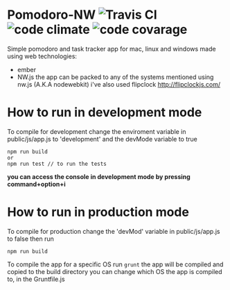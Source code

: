 # Pomodoro-NW   ![Travis CI](https://travis-ci.org/0000marcell/Pomodoro-NW.svg?branch=master "Travis CI")  ![code climate](https://codeclimate.com/github/0000marcell/Pomodoro-NW/badges/gpa.svg "code climate") ![code covarage](https://codeclimate.com/github/0000marcell/Pomodoro-NW/badges/coverage.svg "code covarage")

Simple pomodoro and task tracker app for mac, linux and windows made using web technologies:
* ember
* NW.js
the app can be packed to any of the systems mentioned using nw.js (A.K.A nodewebkit) 
i've also used flipclock http://flipclockjs.com/

# How to run in development mode
To compile for development change the enviroment variable in public/js/app.js to 'development'
and the devMode variable to true
```
npm run build
or
npm run test // to run the tests
```
**you can access the console in development mode by pressing command+option+i**
# How to run in production mode

To compile for production change the 'devMod' variable in public/js/app.js to false 
then run 
```
npm run build
```
To compile the app for a specific OS run `grunt` the app will be compiled and copied to the build directory
you can change which OS the app is compiled to, in the Gruntfile.js
